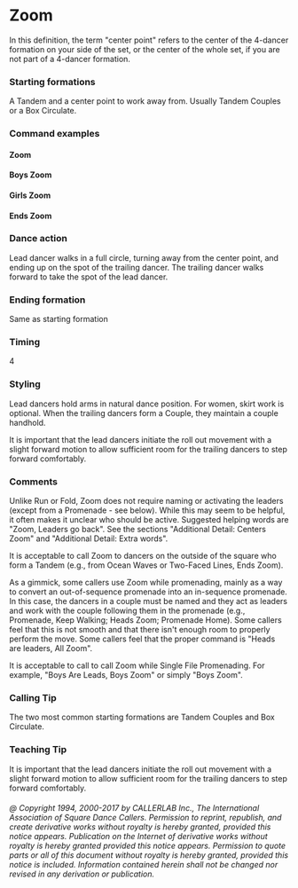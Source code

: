 
# Zoom

In this definition, the term "center point"
refers to the center of the 4-dancer formation on your side of the
set, or the center of the whole set, if you are not part of a 4-dancer formation.

### Starting formations

A Tandem and a center point to work away from.
Usually Tandem Couples or a Box Circulate.

### Command examples

#### Zoom
#### Boys Zoom
#### Girls Zoom
#### Ends Zoom
### Dance action

Lead dancer walks in a full circle, turning away from the center point, and ending up on the
spot of the trailing dancer. The trailing dancer walks forward to take the spot of the lead dancer.

### Ending formation

Same as starting formation

### Timing

4

### Styling

Lead dancers hold arms in natural dance position.
For women, skirt work is optional. When the
trailing dancers form a Couple, they maintain a couple handhold.

It is important that the lead dancers initiate the roll out movement
with a slight forward motion to
allow sufficient room for the trailing dancers to step forward comfortably.

### Comments

Unlike Run or Fold, Zoom does not require naming or activating the leaders (except from a
Promenade - see below). While this may seem to be helpful, it often makes it unclear who should be
active. Suggested helping words are "Zoom, Leaders go back".
See the sections "Additional Detail: Centers Zoom" and
"Additional Detail: Extra words".

It is acceptable to call Zoom to dancers on the outside of the square who form a Tandem (e.g., from
Ocean Waves or Two-Faced Lines, Ends Zoom).

As a gimmick, some callers use Zoom while promenading, mainly as a way to convert an out-of-sequence
promenade into an in-sequence promenade. In this case, the dancers in a couple must be named and
they act as leaders and work with the couple following them in the promenade (e.g., Promenade, Keep
Walking; Heads Zoom; Promenade Home). Some callers feel that this is not smooth and that there isn't
enough room to properly perform the move.
Some callers feel that the proper command is "Heads are leaders, All Zoom".

It is acceptable to call to call Zoom while Single File Promenading.
For example, "Boys Are Leads, Boys Zoom"
or simply "Boys Zoom".

### Calling Tip

The two most common starting formations are Tandem Couples and Box Circulate.

### Teaching Tip

It is important that the lead dancers initiate the roll out movement with a
slight forward motion to allow sufficient room for the trailing dancers to
step forward comfortably.

###### @ Copyright 1994, 2000-2017 by CALLERLAB Inc., The International Association of Square Dance Callers. Permission to reprint, republish, and create derivative works without royalty is hereby granted, provided this notice appears. Publication on the Internet of derivative works without royalty is hereby granted provided this notice appears. Permission to quote parts or all of this document without royalty is hereby granted, provided this notice is included. Information contained herein shall not be changed nor revised in any derivation or publication.
